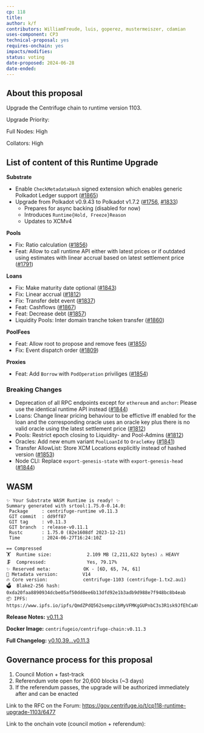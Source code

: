 ```yaml
---
cp: 118
title: 
author: k/f
contributors: WilliamFreude, luis, goperez, mustermeiszer, cdamian
uses-component: CP3
technical-proposal: yes
requires-onchain: yes
impacts/modifies: 
status: voting
date-proposed: 2024-06-28
date-ended:
---
```


## About this proposal

Upgrade the Centrifuge chain to runtime version 1103.

Upgrade Priority:

Full Nodes: High

Collators: High

## List of content of this Runtime Upgrade

**Substrate**

* Enable `CheckMetadataHash` signed extension which enables generic Polkadot Ledger support ([#1865](https://github.com/centrifuge/centrifuge-chain/pull/1865))
* Upgrade from Polkadot v0.9.43 to Polkadot v1.7.2 ([#1756](https://github.com/centrifuge/centrifuge-chain/pull/1756), [#1833](https://github.com/centrifuge/centrifuge-chain/pull/1833))
  * Prepares for async backing (disabled for now)
  * Introduces `Runtime{Hold, Freeze}Reason`
  * Updates to XCMv4

**Pools**

* Fix: Ratio calculation ([#1856](https://github.com/centrifuge/centrifuge-chain/pull/1856))
* Feat: Allow to call runtime API either with latest prices or if outdated using estimates with linear accrual based on latest settlement price ([#1791](https://github.com/centrifuge/centrifuge-chain/pull/1791))

**Loans**

* Fix: Make maturity date optional ([#1843](https://github.com/centrifuge/centrifuge-chain/pull/1843))
* Fix: Linear accrual ([#1812](https://github.com/centrifuge/centrifuge-chain/pull/1812))
* Fix: Transfer debt event ([#1837](https://github.com/centrifuge/centrifuge-chain/pull/1837))
* Feat: Cashflows ([#1867](https://github.com/centrifuge/centrifuge-chain/pull/1867))
* Feat: Decrease debt ([#1857](https://github.com/centrifuge/centrifuge-chain/pull/1857))
* Liquidity Pools: Inter domain tranche token transfer ([#1860](https://github.com/centrifuge/centrifuge-chain/pull/1860))

**PoolFees**

* Feat: Allow root to propose and remove fees ([#1855](https://github.com/centrifuge/centrifuge-chain/pull/1855))
* Fix: Event dispatch order ([#1809](https://github.com/centrifuge/centrifuge-chain/pull/1809))

**Proxies**

* Feat: Add `Borrow` with `PodOperation` priviliges ([#1854](https://github.com/centrifuge/centrifuge-chain/pull/1854))

### Breaking Changes

* Deprecation of all RPC endpoints except for `ethereum` and `anchor`: Please use the identical runtime API instead ([#1844](https://github.com/centrifuge/centrifuge-chain/pull/1844))
* Loans: Change linear pricing behaviour to be effictive iff enabled for the loan and the corresponding oracle uses an oracle key plus there is no valid oracle using the latest settlement price ([#1812](https://github.com/centrifuge/centrifuge-chain/pull/1812))
* Pools: Restrict epoch closing to Liquidity- and Pool-Admins ([#1812](https://github.com/centrifuge/centrifuge-chain/pull/1812))
* Oracles: Add new enum variant `PoolLoanId` to `OracleKey` ([#1841](https://github.com/centrifuge/centrifuge-chain/pull/1841))
* Transfer AllowList: Store XCM Locations explicitly instead of hashed version ([#1853](https://github.com/centrifuge/centrifuge-chain/pull/1853))
* Node CLI: Replace `export-genesis-state` with `export-genesis-head` ([#1844](https://github.com/centrifuge/centrifuge-chain/pull/1844))

## WASM

```
✨ Your Substrate WASM Runtime is ready! ✨
Summary generated with srtool:1.75.0-0.14.0:
 Package     : centrifuge-runtime v0.11.3
 GIT commit  : dd9ff87
 GIT tag     : v0.11.3
 GIT branch  : release-v0.11.1
 Rustc       : 1.75.0 (82e1608df 2023-12-21)
 Time        : 2024-06-27T16:24:10Z

== Compressed
🏋️  Runtime size:             2.109 MB (2,211,622 bytes) ⚠️ HEAVY
🗜  Compressed:               Yes, 79.17%
✨ Reserved meta:            OK - [6D, 65, 74, 61]
🎁 Metadata version:         V14
🔥 Core version:             centrifuge-1103 (centrifuge-1.tx2.au1)
🗳️  Blake2-256 hash:          0xda20faa8890934dcbe05af50dd8ee6b13dfd92e1b3adb9d988e7f948bc8b4eab
📦 IPFS:                     https://www.ipfs.io/ipfs/QmdZPdQ562sempcibMyVFMKgGUPnbC3s3R1sk9JfEhCaAV
```

**Release Notes:** [v0.11.3](https://github.com/centrifuge/centrifuge-chain/releases/tag/v0.11.3)

**Docker Image:** `centrifugeio/centrifuge-chain:v0.11.3`

**Full Changelog:** [v0.10.39...v0.11.3](https://github.com/centrifuge/centrifuge-chain/compare/v0.10.39...v0.11.3)

## Governance process for this proposal

1. Council Motion + fast-track 
2. Referendum vote open for 20,600 blocks (~3 days)
3. If the referendum passes, the upgrade will be authorized immediately after and can be enacted


Link to the RFC on the Forum: https://gov.centrifuge.io/t/cp118-runtime-upgrade-1103/6477

Link to the onchain vote (council motion + referendum): 
